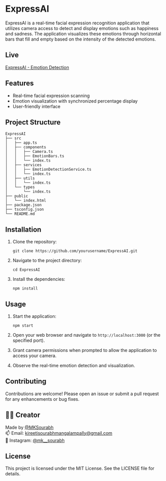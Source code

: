 # ExpressAI

ExpressAI is a real-time facial expression recognition application that utilizes camera access to detect and display emotions such as happiness and sadness. The application visualizes these emotions through horizontal bars that fill and empty based on the intensity of the detected emotions.

## Live 

[ExpressAI - Emotion Detection](mksourabh.github.io/ExpressAI/)

## Features

- Real-time facial expression scanning
- Emotion visualization with synchronized percentage display
- User-friendly interface

## Project Structure

```
ExpressAI
├── src
│   ├── app.ts
│   ├── components
│   │   ├── Camera.ts
│   │   ├── EmotionBars.ts
│   │   └── index.ts
│   ├── services
│   │   ├── EmotionDetectionService.ts
│   │   └── index.ts
│   ├── utils
│   │   └── index.ts
│   └── types
│       └── index.ts
├── public
│   └── index.html
├── package.json
├── tsconfig.json
└── README.md
```

## Installation

1. Clone the repository:
   ```
   git clone https://github.com/yourusername/ExpressAI.git
   ```
2. Navigate to the project directory:
   ```
   cd ExpressAI
   ```
3. Install the dependencies:
   ```
   npm install
   ```

## Usage

1. Start the application:
   ```
   npm start
   ```
2. Open your web browser and navigate to `http://localhost:3000` (or the specified port).

3. Grant camera permissions when prompted to allow the application to access your camera.

4. Observe the real-time emotion detection and visualization.

## Contributing

Contributions are welcome! Please open an issue or submit a pull request for any enhancements or bug fixes.

## 👨‍💻 Creator

Made by [@MKSourabh](https://github.com/MKSourabh)  
📫 Email: [kireetisourabhmangalampally@gmail.com](mailto:kireetisourabhmangalampally@gmail.com)  
📸 Instagram: [@mk__sourabh](https://instagram.com/mk__sourabh)

## License

This project is licensed under the MIT License. See the LICENSE file for details.
